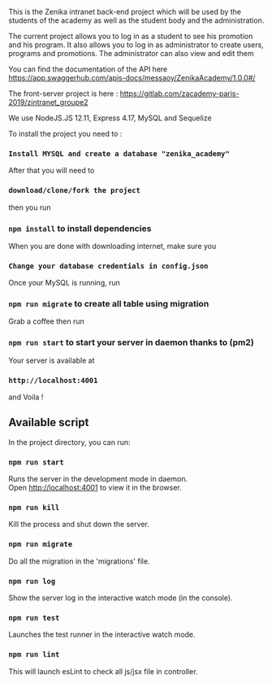 This is the Zenika intranet back-end project which will be used by the students of the academy as well as the student body and the administration.

The current project allows you to log in as a student to see his promotion and his program.
It also allows you to log in as administrator to create users, programs and promotions. The administrator can also view and edit them

You can find the documentation of the API here https://app.swaggerhub.com/apis-docs/messaoy/ZenikaAcademy/1.0.0#/

The front-server project is here : https://gitlab.com/zacademy-paris-2019/zintranet_groupe2

We use NodeJS.JS 12.11, Express 4.17, MySQL and Sequelize

To install the project you need to :

### `Install MYSQL and create a database "zenika_academy"`

After that you will need to 

### `download/clone/fork the project`

then you run

### `npm install` to install dependencies

When you are done with downloading internet, make sure you
### `Change your database credentials in config.json`

Once your MySQL is running, run 

### `npm run migrate` to create all table using migration

Grab a coffee then run 

### `npm run start` to start your server in daemon thanks to (pm2)

Your server is available at  
### `http://localhost:4001`

and Voila ! 

## Available script

In the project directory, you can run:

### `npm run start`

Runs the server in the development mode in daemon.<br />
Open [http://localhost:4001](http://localhost:4001) to view it in the browser.

### `npm run kill`

Kill the process and shut down the server.<br />

### `npm run migrate`

Do all the migration in the 'migrations' file.<br />

### `npm run log`

Show the server log in the interactive watch mode (in the console).<br />

### `npm run test`

Launches the test runner in the interactive watch mode.<br />

### `npm run lint`

This will launch esLint to check all js/jsx file in controller.
